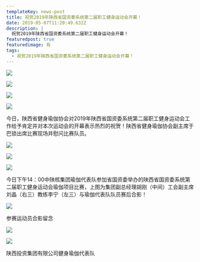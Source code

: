 ```yaml
---
templateKey: news-post
title: 祝贺2019年陕西省国资委系统第二届职工健身运动会开幕！
date: 2019-05-07T11:20:49.632Z
description: |
  祝贺2019年陕西省国资委系统第二届职工健身运动会开幕！
featuredpost: true
featuredimage: 有
tags:
  - 祝贺2019年陕西省国资委系统第二届职工健身运动会开幕！
---
```


![](https://demotry.oss-cn-beijing.aliyuncs.com/%E7%A5%9D%E8%B4%BA2019%E5%B9%B4%E9%99%95%E8%A5%BF%E7%9C%81%E5%9B%BD%E8%B5%84%E5%A7%94%E7%B3%BB%E7%BB%9F%E7%AC%AC%E4%BA%8C%E5%B1%8A%E8%81%8C%E5%B7%A5%E5%81%A5%E8%BA%AB%E8%BF%90%E5%8A%A8%E4%BC%9A%E5%BC%80%E5%B9%95%EF%BC%81/1.jpg)

![](https://demotry.oss-cn-beijing.aliyuncs.com/%E7%A5%9D%E8%B4%BA2019%E5%B9%B4%E9%99%95%E8%A5%BF%E7%9C%81%E5%9B%BD%E8%B5%84%E5%A7%94%E7%B3%BB%E7%BB%9F%E7%AC%AC%E4%BA%8C%E5%B1%8A%E8%81%8C%E5%B7%A5%E5%81%A5%E8%BA%AB%E8%BF%90%E5%8A%A8%E4%BC%9A%E5%BC%80%E5%B9%95%EF%BC%81/2.jpg)

![](https://demotry.oss-cn-beijing.aliyuncs.com/%E7%A5%9D%E8%B4%BA2019%E5%B9%B4%E9%99%95%E8%A5%BF%E7%9C%81%E5%9B%BD%E8%B5%84%E5%A7%94%E7%B3%BB%E7%BB%9F%E7%AC%AC%E4%BA%8C%E5%B1%8A%E8%81%8C%E5%B7%A5%E5%81%A5%E8%BA%AB%E8%BF%90%E5%8A%A8%E4%BC%9A%E5%BC%80%E5%B9%95%EF%BC%81/3.jpg)

![](https://demotry.oss-cn-beijing.aliyuncs.com/%E7%A5%9D%E8%B4%BA2019%E5%B9%B4%E9%99%95%E8%A5%BF%E7%9C%81%E5%9B%BD%E8%B5%84%E5%A7%94%E7%B3%BB%E7%BB%9F%E7%AC%AC%E4%BA%8C%E5%B1%8A%E8%81%8C%E5%B7%A5%E5%81%A5%E8%BA%AB%E8%BF%90%E5%8A%A8%E4%BC%9A%E5%BC%80%E5%B9%95%EF%BC%81/4.jpg)

今日，陕西省健身瑜伽协会对2019年陕西省国资委系统第二届职工健身运动会工作给予肯定并对本次运动会的开幕表示热烈的祝贺！陕西省健身瑜伽协会副主席于巴锁出席比赛现场并慰问比赛队员。

![](https://demotry.oss-cn-beijing.aliyuncs.com/%E7%A5%9D%E8%B4%BA2019%E5%B9%B4%E9%99%95%E8%A5%BF%E7%9C%81%E5%9B%BD%E8%B5%84%E5%A7%94%E7%B3%BB%E7%BB%9F%E7%AC%AC%E4%BA%8C%E5%B1%8A%E8%81%8C%E5%B7%A5%E5%81%A5%E8%BA%AB%E8%BF%90%E5%8A%A8%E4%BC%9A%E5%BC%80%E5%B9%95%EF%BC%81/5.jpg)

![](https://demotry.oss-cn-beijing.aliyuncs.com/%E7%A5%9D%E8%B4%BA2019%E5%B9%B4%E9%99%95%E8%A5%BF%E7%9C%81%E5%9B%BD%E8%B5%84%E5%A7%94%E7%B3%BB%E7%BB%9F%E7%AC%AC%E4%BA%8C%E5%B1%8A%E8%81%8C%E5%B7%A5%E5%81%A5%E8%BA%AB%E8%BF%90%E5%8A%A8%E4%BC%9A%E5%BC%80%E5%B9%95%EF%BC%81/6.jpg)

![](https://demotry.oss-cn-beijing.aliyuncs.com/%E7%A5%9D%E8%B4%BA2019%E5%B9%B4%E9%99%95%E8%A5%BF%E7%9C%81%E5%9B%BD%E8%B5%84%E5%A7%94%E7%B3%BB%E7%BB%9F%E7%AC%AC%E4%BA%8C%E5%B1%8A%E8%81%8C%E5%B7%A5%E5%81%A5%E8%BA%AB%E8%BF%90%E5%8A%A8%E4%BC%9A%E5%BC%80%E5%B9%95%EF%BC%81/7.jpg)

今日下午14：00中陕核集团瑜伽代表队参加省国资委举办的陕西省国资委系统第二届职工健身运动会瑜伽项目比赛，上图为集团副总经理胡刚（中间）工会副主席刘晶（右三）教练李宁（左三）与瑜伽代表队队员赛后合影！

![](https://demotry.oss-cn-beijing.aliyuncs.com/%E7%A5%9D%E8%B4%BA2019%E5%B9%B4%E9%99%95%E8%A5%BF%E7%9C%81%E5%9B%BD%E8%B5%84%E5%A7%94%E7%B3%BB%E7%BB%9F%E7%AC%AC%E4%BA%8C%E5%B1%8A%E8%81%8C%E5%B7%A5%E5%81%A5%E8%BA%AB%E8%BF%90%E5%8A%A8%E4%BC%9A%E5%BC%80%E5%B9%95%EF%BC%81/8.jpg)

参赛运动员合影留念

![](https://demotry.oss-cn-beijing.aliyuncs.com/%E7%A5%9D%E8%B4%BA2019%E5%B9%B4%E9%99%95%E8%A5%BF%E7%9C%81%E5%9B%BD%E8%B5%84%E5%A7%94%E7%B3%BB%E7%BB%9F%E7%AC%AC%E4%BA%8C%E5%B1%8A%E8%81%8C%E5%B7%A5%E5%81%A5%E8%BA%AB%E8%BF%90%E5%8A%A8%E4%BC%9A%E5%BC%80%E5%B9%95%EF%BC%81/9.jpg)

![](https://demotry.oss-cn-beijing.aliyuncs.com/%E7%A5%9D%E8%B4%BA2019%E5%B9%B4%E9%99%95%E8%A5%BF%E7%9C%81%E5%9B%BD%E8%B5%84%E5%A7%94%E7%B3%BB%E7%BB%9F%E7%AC%AC%E4%BA%8C%E5%B1%8A%E8%81%8C%E5%B7%A5%E5%81%A5%E8%BA%AB%E8%BF%90%E5%8A%A8%E4%BC%9A%E5%BC%80%E5%B9%95%EF%BC%81/10.jpg)

陕西投资集团有限公司健身瑜伽代表队
